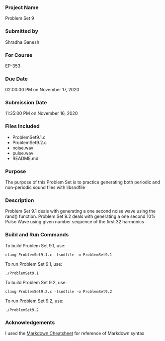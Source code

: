### Project Name 

Problem Set 9

### Submitted by 

Shradha Ganesh

### For Course

EP-353

### Due Date

02:00:00 PM on November 17, 2020

### Submission Date

11:35:00 PM on November 16, 2020 

### Files Included

* ProblemSet9.1.c 
* ProblemSet9.2.c 
* noise.wav
* pulse.wav
* README.md

### Purpose 

The purpose of this Problem Set is to practice generating both periodic and non-periodic sound files with libsndfile 

### Description 

Problem Set 9.1 deals with generating a one second noise wave using the rand() function. Problem Set 9.2 deals with generating a one second 10% Pulse Wave using given number sequence of the first 32 harmonics 

### Build and Run Commands

To build Problem Set 9.1, use: 

`clang ProblemSet9.1.c -lsndfile -o ProblemSet9.1`

To run Problem Set 9.1, use: 

`./ProblemSet9.1`

To build Problem Set 9.2, use: 

`clang ProblemSet9.2.c -lsndfile -o ProblemSet9.2`

To run Problem Set 9.2, use: 

`./ProblemSet9.2`

### Acknowledgements

I used the [Markdown Cheatsheet](https://github.com/adam-p/markdown-here/wiki/Markdown-Cheatsheet) for reference of Markdown syntax


